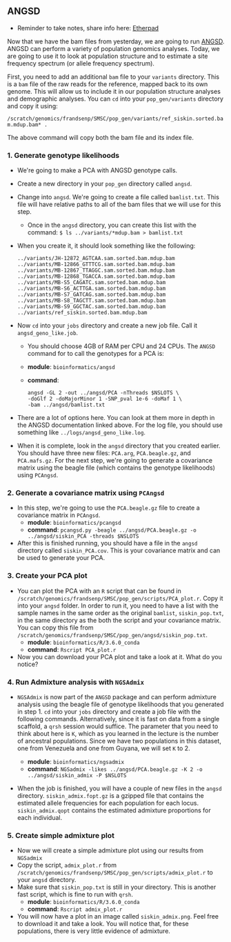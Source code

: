 ## ANGSD
* Reminder to take notes, share info here: [Etherpad](https://pad.carpentries.org/2019-Oct-SMSC)

Now that we have the bam files from yesterday, we are going to run [ANGSD](http://www.popgen.dk/angsd/index.php/ANGSD). ANGSD can perform a variety of population genomics analyses. Today, we are going to use it to look at population structure and to estimate a site frequency spectrum (or allele frequency spectrum).

First, you need to add an additional `bam` file to your `variants` directory. This is a `bam` file of the raw reads for the reference, mapped back to its own genome. This will allow us to include it in our population structure analyses and demographic analyses. You can `cd` into your `pop_gen/variants` directory and copy it using:

`/scratch/genomics/frandsenp/SMSC/pop_gen/variants/ref_siskin.sorted.bam.mdup.bam* .`

The above command will copy both the bam file and its index file.

### 1. Generate genotype likelihoods
* We're going to make a PCA with ANGSD genotype calls.

* Create a new directory in your `pop_gen` directory called `angsd`.
* Change into `angsd`. We're going to create a file called `bamlist.txt`. This file will have relative paths to all of the bam files that we will use for this step. 
	+ Once in the `angsd` directory, you can create this list with the command:
`$ ls ../variants/*mdup.bam > bamlist.txt`

* When you create it, it should look something like the following:

	```
	../variants/JH-12872_AGTCAA.sam.sorted.bam.mdup.bam
	../variants/MB-12866_GTTTCG.sam.sorted.bam.mdup.bam
	../variants/MB-12867_TTAGGC.sam.sorted.bam.mdup.bam
	../variants/MB-12868_TGACCA.sam.sorted.bam.mdup.bam
	../variants/MB-S5_CAGATC.sam.sorted.bam.mdup.bam
	../variants/MB-S6_ACTTGA.sam.sorted.bam.mdup.bam
	../variants/MB-S7_GATCAG.sam.sorted.bam.mdup.bam
	../variants/MB-S8_TAGCTT.sam.sorted.bam.mdup.bam
	../variants/MB-S9_GGCTAC.sam.sorted.bam.mdup.bam
	../variants/ref_siskin.sorted.bam.mdup.bam
	```

* Now `cd` into your `jobs` directory and create a new job file. Call it `angsd_geno_like.job`.
	+ You should choose 4GB of RAM per CPU and 24 CPUs. The `ANGSD` command for to call the genotypes for a PCA is:
	+ **module**: `bioinformatics/angsd`
	+ **command**:

		```
		angsd -GL 2 -out ../angsd/PCA -nThreads $NSLOTS \
		-doGlf 2 -doMajorMinor 1 -SNP_pval 1e-6 -doMaf 1 \
		-bam ../angsd/bamlist.txt
		```

* There are a lot of options here. You can look at them more in depth in the ANGSD documentation linked above. For the log file, you should use something like `../logs/angsd_geno_like.log`.

* When it is complete, look in the `angsd` directory that you created earlier. You should have three new files: `PCA.arg`, `PCA.beagle.gz`, and `PCA.mafs.gz`. For the next step, we're going to generate a covariance matrix using the beagle file (which contains the genotype likelihoods) using `PCAngsd`.

### 2. Generate a covariance matrix using `PCAngsd`
* In this step, we're going to use the `PCA.beagle.gz` file to create a covariance matrix in `PCAngsd`.
	+ **module**: `bioinformatics/pcangsd`
	+ **command**: `pcangsd.py -beagle ../angsd/PCA.beagle.gz -o ../angsd/siskin_PCA -threads $NSLOTS` 
* After this is finished running, you should have a file in the `angsd` directory called `siskin_PCA.cov`. This is your covariance matrix and can be used to generate your PCA.

### 3. Create your PCA plot
* You can plot the PCA with an `R` script that can be found in `/scratch/genomics/frandsenp/SMSC/pop_gen/scripts/PCA_plot.r`. Copy it into your `angsd` folder. In order to run it, you need to have a list with the sample names in the same order as the original `bamlist`, `siskin_pop.txt`, in the same directory as the both the script and your covariance matrix. You can copy this file from `/scratch/genomics/frandsenp/SMSC/pop_gen/angsd/siskin_pop.txt`.
	+ **module**: `bioinformatics/R/3.6.0_conda`
	+ **command**: `Rscript PCA_plot.r`
* Now you can download your PCA plot and take a look at it. What do you notice?

### 4. Run Admixture analysis with `NGSAdmix`

* `NGSAdmix` is now part of the `ANGSD` package and can perform admixture analysis using the beagle file of genotype likelihoods that you generated in step 1. `cd` into your `jobs` directory and create a job file with the following commands. Alternatively, since it is fast on data from a single scaffold, a `qrsh` session would suffice. The parameter that you need to think about here is `K`, which as you learned in the lecture is the number of ancestral populations. Since we have two populations in this dataset, one from Venezuela and one from Guyana, we will set `K` to 2.
	+ **module**: `bioinformatics/ngsadmix`
	+ **command**: `NGSadmix -likes ../angsd/PCA.beagle.gz -K 2 -o ../angsd/siskin_admix -P $NSLOTS`

* When the job is finished, you will have a couple of new files in the `angsd` directory. `siskin_admix.fopt.gz` is a gzipped file that contains the estimated allele frequencies for each population for each locus. `siskin_admix.qopt` contains the estimated admixture proportions for each individual.

### 5. Create simple admixture plot
* Now we will create a simple admixture plot using our results from `NGSadmix`
* Copy the script, `admix_plot.r` from `/scratch/genomics/frandsenp/SMSC/pop_gen/scripts/admix_plot.r` to your `angsd` directory.
* Make sure that `siskin_pop.txt` is still in your directory. This is another fast script, which is fine to run with `qrsh`.
	+ **module**: `bioinformatics/R/3.6.0_conda`
	+ **command**: `Rscript admix_plot.r`
* You will now have a plot in an image called `siskin_admix.png`. Feel free to download it and take a look. You will notice that, for these populations, there is very little evidence of admixture.

